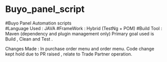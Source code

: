 # Buyo_panel_script
#Buyo Panel Automation scripts            
#Language Used : JAVA 
#FrameWork : Hybrid (TestNg + POM)
#Build Tool : Maven (dependency and plugin management only) Primary goal used is Build , Clean and Test .

Changes Made : In purchase order menu and order menu. Code change kept hold due to PR raised , relate to Trade Partner operation.
